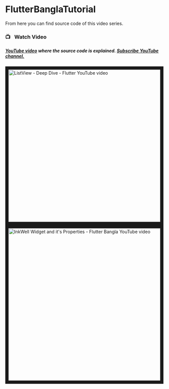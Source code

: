 # FlutterBanglaTutorial
From here you can find source code of this video series.


### 📺&ensp; Watch Video

##### [YouTube video](https://youtube.com/playlist?list=PLg87mxEuu8-692INeEsxudyVifz7M3efy "Technobd xyz") where the *source code* is explained. [Subscribe YouTube channel.](https://www.youtube.com/channel/UC7fe0TkvATV5FrNiIN8rqdQ "YouTube Subscribe Technobd xyz")  
<a href="https://www.youtube.com/watch?v=B738DDx4uUo&list=UU7fe0TkvATV5FrNiIN8rqdQ&index=1&feature=player_embedded
" target="_blank"><img src="https://i9.ytimg.com/vi/B738DDx4uUo/maxresdefault.jpg?time=1615584300000&sqp=CKy4r4IG&rs=AOn4CLDEkuKkv0chVOzPbIAl61UEXklsgw" 
alt="ListView - Deep Dive - Flutter YouTube video" width="480" border="10" /></a>
<br />
<a href="https://youtu.be/iT4SzT8HHcU" target="_blank">
  <img src="https://youtu.be/iT4SzT8HHcU" 
       alt="InkWell Widget and it's Properties - Flutter Bangla YouTube video" width="480" border="10" />
</a>


<br />

